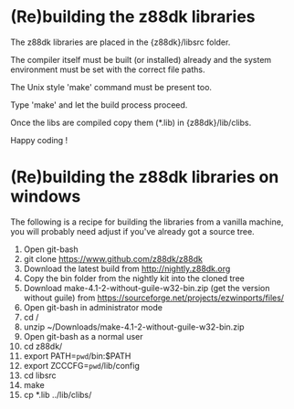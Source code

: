 # (Re)building the z88dk libraries

The z88dk libraries are placed in the {z88dk}/libsrc folder.

The compiler itself must be built (or installed) already and the system environment must be set with the correct file paths.

The Unix style 'make' command must be present too.

Type 'make' and let the build process proceed.

Once the libs are compiled copy them (*.lib) in {z88dk}/lib/clibs.

Happy coding !

# (Re)building the z88dk libraries on windows

The following is a recipe for building the libraries from a vanilla machine, you will probably need adjust if you've already got a source tree.

1. Open git-bash
2. git clone https://www.github.com/z88dk/z88dk
3. Download the latest build from http://nightly.z88dk.org
4. Copy the bin folder from the nightly kit into the cloned tree
5. Download make-4.1-2-without-guile-w32-bin.zip (get the version without guile) from https://sourceforge.net/projects/ezwinports/files/
6. Open git-bash in administrator mode
7. cd /
8. unzip ~/Downloads/make-4.1-2-without-guile-w32-bin.zip
9. Open git-bash as a normal user
10. cd z88dk/
11. export PATH=`pwd`/bin:$PATH
12. export ZCCCFG=`pwd`/lib/config
13. cd libsrc
14. make
15. cp *.lib ../lib/clibs/


